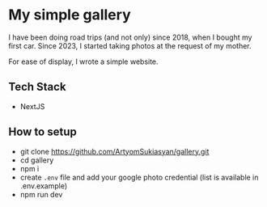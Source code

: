 # My simple gallery

I have been doing road trips (and not only) since 2018, when I bought my first car. Since 2023, I started taking photos at the request of my mother.

For ease of display, I wrote a simple website.

## Tech Stack
- NextJS

## How to setup
- git clone https://github.com/ArtyomSukiasyan/gallery.git
- cd gallery
- npm i
- create `.env` file and add your google photo credential (list is available in .env.example)
- npm run dev


